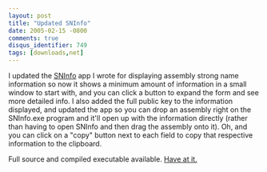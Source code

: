 ```yaml
---
layout: post
title: "Updated SNInfo"
date: 2005-02-15 -0800
comments: true
disqus_identifier: 749
tags: [downloads,net]
---
```

I updated the
[SNInfo](/archive/2005/02/07/sninfo---strong-naming-info-for-.net-assemblies.aspx)
app I wrote for displaying assembly strong name information so now it
shows a minimum amount of information in a small window to start with,
and you can click a button to expand the form and see more detailed
info. I also added the full public key to the information displayed, and
updated the app so you can drop an assembly right on the SNInfo.exe
program and it'll open up with the information directly (rather than
having to open SNInfo and then drag the assembly onto it). Oh, and you
can click on a "copy" button next to each field to copy that respective
information to the clipboard.

 Full source and compiled executable available. [Have at
it.](/archive/2005/02/07/sninfo---strong-naming-info-for-.net-assemblies.aspx)
